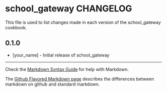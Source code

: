 school_gateway CHANGELOG
========================

This file is used to list changes made in each version of the school_gateway cookbook.

0.1.0
-----
- [your_name] - Initial release of school_gateway

- - -
Check the [Markdown Syntax Guide](http://daringfireball.net/projects/markdown/syntax) for help with Markdown.

The [Github Flavored Markdown page](http://github.github.com/github-flavored-markdown/) describes the differences between markdown on github and standard markdown.
